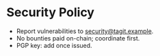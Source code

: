 # Security Policy
- Report vulnerabilities to security@tagit.example.
- No bounties paid on-chain; coordinate first.
- PGP key: add once issued.

